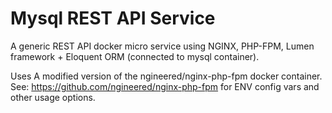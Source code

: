 # Mysql REST API Service

A generic REST API docker micro service using NGINX, PHP-FPM, Lumen framework + Eloquent ORM (connected to mysql container).

Uses A modified version of the ngineered/nginx-php-fpm docker container. See: https://github.com/ngineered/nginx-php-fpm for ENV config vars and other usage options.